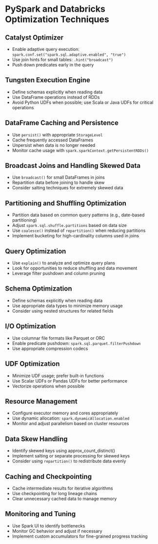 # PySpark and Databricks Optimization Techniques

## Catalyst Optimizer
- Enable adaptive query execution: `spark.conf.set("spark.sql.adaptive.enabled", "true")`
- Use join hints for small tables: `.hint("broadcast")`
- Push down predicates early in the query

## Tungsten Execution Engine
- Define schemas explicitly when reading data
- Use DataFrame operations instead of RDDs
- Avoid Python UDFs when possible; use Scala or Java UDFs for critical operations

## DataFrame Caching and Persistence
- Use `persist()` with appropriate `StorageLevel`
- Cache frequently accessed DataFrames
- Unpersist when data is no longer needed
- Monitor cache usage with `spark.sparkContext.getPersistentRDDs()`

## Broadcast Joins and Handling Skewed Data
- Use `broadcast()` for small DataFrames in joins
- Repartition data before joining to handle skew
- Consider salting techniques for extremely skewed data

## Partitioning and Shuffling Optimization
- Partition data based on common query patterns (e.g., date-based partitioning)
- Adjust `spark.sql.shuffle.partitions` based on data size
- Use `coalesce()` instead of `repartition()` when reducing partitions
- Implement bucketing for high-cardinality columns used in joins

## Query Optimization
- Use `explain()` to analyze and optimize query plans
- Look for opportunities to reduce shuffling and data movement
- Leverage filter pushdown and column pruning

## Schema Optimization
- Define schemas explicitly when reading data
- Use appropriate data types to minimize memory usage
- Consider using nested structures for related fields

## I/O Optimization
- Use columnar file formats like Parquet or ORC
- Enable predicate pushdown: `spark.sql.parquet.filterPushdown`
- Use appropriate compression codecs

## UDF Optimization
- Minimize UDF usage; prefer built-in functions
- Use Scalar UDFs or Pandas UDFs for better performance
- Vectorize operations when possible

## Resource Management
- Configure executor memory and cores appropriately
- Use dynamic allocation: `spark.dynamicAllocation.enabled`
- Monitor and adjust parallelism based on cluster resources

## Data Skew Handling
- Identify skewed keys using approx_count_distinct()
- Implement salting or separate processing for skewed keys
- Consider using `repartition()` to redistribute data evenly

## Caching and Checkpointing
- Cache intermediate results for iterative algorithms
- Use checkpointing for long lineage chains
- Clear unnecessary cached data to manage memory

## Monitoring and Tuning
- Use Spark UI to identify bottlenecks
- Monitor GC behavior and adjust if necessary
- Implement custom accumulators for fine-grained progress tracking
